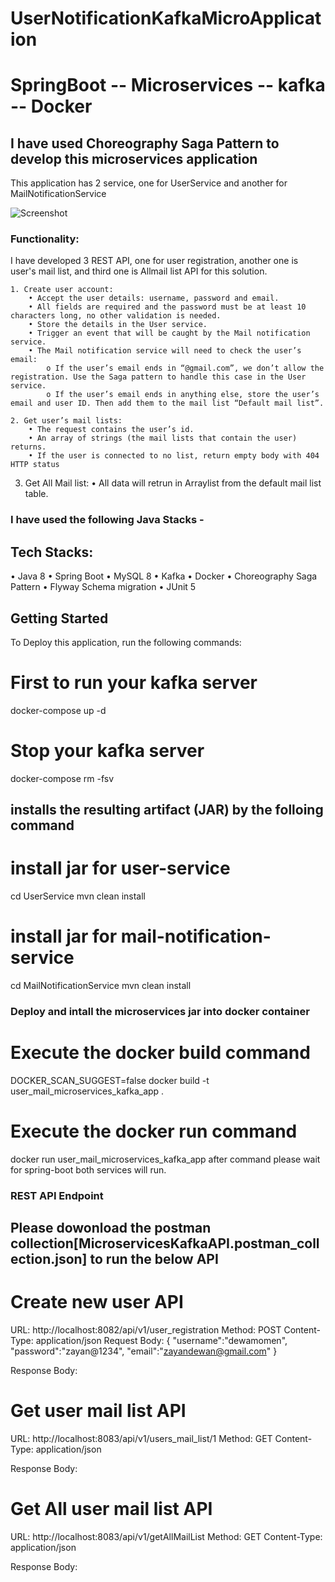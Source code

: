 # UserNotificationKafkaMicroApplication

# SpringBoot -- Microservices -- kafka -- Docker
## I have used Choreography Saga Pattern to develop this microservices application

This application has 2 service, one for UserService and another for MailNotificationService

![Screenshot](./images/functionalnew.png)
### Functionality:
I have developed 3 REST API, one for user registration, another one is user's mail list, and third one is Allmail list API for this solution.

	1. Create user account:
		• Accept the user details: username, password and email.
		• All fields are required and the password must be at least 10 characters long, no other validation is needed.
		• Store the details in the User service.
		• Trigger an event that will be caught by the Mail notification service.
		• The Mail notification service will need to check the user’s email:
			o If the user’s email ends in “@gmail.com”, we don’t allow the registration. Use the Saga pattern to handle this case in the User service.
			o If the user’s email ends in anything else, store the user’s email and user ID. Then add them to the mail list “Default mail list”.
			
	2. Get user’s mail lists:
		• The request contains the user’s id.
		• An array of strings (the mail lists that contain the user) returns.
		• If the user is connected to no list, return empty body with 404 HTTP status 
    
  3. Get All Mail list:
    • All data will retrun in Arraylist from the default mail list table.
    
### I have used the following Java Stacks - 
## Tech Stacks:
  • Java 8
  • Spring Boot
  • MySQL 8
  • Kafka
  • Docker
  • Choreography Saga Pattern
  • Flyway Schema migration
  • JUnit 5
  
## Getting Started
To Deploy this application, run the following commands:

# First to run your kafka server
docker-compose up -d

# Stop your kafka server
docker-compose rm -fsv

## installs the resulting artifact (JAR) by the folloing command
# install jar for user-service
cd UserService
mvn clean install

# install jar for mail-notification-service
cd MailNotificationService
mvn clean install

### Deploy and intall the microservices jar into docker container
# Execute the docker build command
DOCKER_SCAN_SUGGEST=false docker build -t user_mail_microservices_kafka_app .
# Execute the docker run command
docker run user_mail_microservices_kafka_app
after command please wait for spring-boot both services will run.

### REST API Endpoint 
## Please dowonload the postman collection[MicroservicesKafkaAPI.postman_collection.json] to run the below API
# Create new user API

URL: http://localhost:8082/api/v1/user_registration
Method: POST
Content-Type: application/json
Request Body: 
  {
    "username":"dewamomen",
    "password":"zayan@1234",
    "email":"zayandewan@gmail.com"
 }
 
 Response Body:
 
# Get user mail list API

URL: http://localhost:8083/api/v1/users_mail_list/1
Method: GET
Content-Type: application/json
 
Response Body:
 
 # Get All user mail list API

URL: http://localhost:8083/api/v1/getAllMailList
Method: GET
Content-Type: application/json
 
Response Body:

